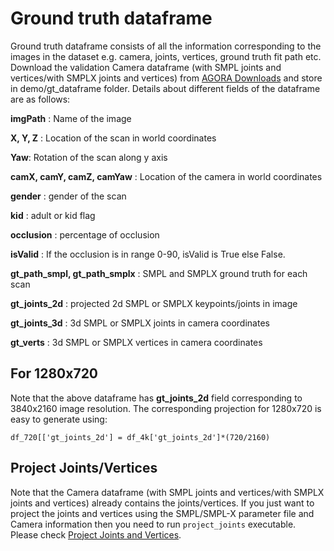 # Ground truth dataframe
Ground truth dataframe consists of all the information corresponding to the images in the dataset e.g. camera, joints, vertices, ground truth fit path etc.
Download the validation Camera dataframe (with SMPL joints and vertices/with SMPLX joints and vertices) from [AGORA Downloads](https://agora.is.tue.mpg.de/download.php) and store in demo/gt_dataframe folder. Details about different fields of the dataframe are as follows:

**imgPath** : Name of the image

**X, Y, Z** : Location of the scan in world coordinates

**Yaw**: Rotation of the scan along y axis

**camX, camY, camZ, camYaw** : Location of the camera in world coordinates

**gender** : gender of the scan

**kid** : adult or kid flag

**occlusion** : percentage of occlusion

**isValid** : If the occlusion is in range 0-90, isValid is True else False.

**gt_path_smpl, gt_path_smplx** : SMPL and SMPLX ground truth for each scan

**gt_joints_2d** : projected 2d SMPL or SMPLX keypoints/joints in image

**gt_joints_3d** : 3d SMPL or SMPLX joints in camera coordinates

**gt_verts** : 3d SMPL or SMPLX vertices in camera coordinates


## For 1280x720

Note that the above dataframe has **gt_joints_2d** field corresponding to 3840x2160 image resolution. The corresponding projection for 1280x720 is easy to generate using:
```
df_720[['gt_joints_2d'] = df_4k['gt_joints_2d']*(720/2160)
```

## Project Joints/Vertices
Note that the Camera dataframe (with SMPL joints and vertices/with SMPLX joints and vertices) already contains the joints/vertices. 
If you just want to project the joints and vertices using the SMPL/SMPL-X parameter file and Camera information then you need to run `project_joints` executable. Please check [Project Joints and Vertices](docs/project_joints_vertices.md).